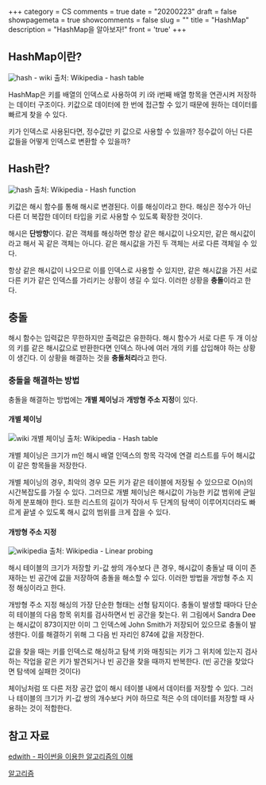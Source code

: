 +++
category = CS
comments = true
date = "20200223"
draft = false
showpagemeta = true
showcomments = false
slug = ""
title = "HashMap"
description = "HashMap을 알아보자!"
front = 'true'
+++

## HashMap이란?

![hash - wiki](https://upload.wikimedia.org/wikipedia/commons/thumb/7/7d/Hash_table_3_1_1_0_1_0_0_SP.svg/630px-Hash_table_3_1_1_0_1_0_0_SP.svg.png)
출처: Wikipedia - hash table

HashMap은 키를 배열의 인덱스로 사용하여 키 i와 i번째 배열 항목을 연관시켜 저장하는 데이터 구조이다. 키값으로 데이터에 한 번에 접근할 수 있기 때문에 원하는 데이터를 빠르게 찾을 수 있다.

키가 인덱스로 사용된다면, 정수값만 키 값으로 사용할 수 있을까? 정수값이 아닌 다른 값들을 어떻게 인덱스로 변환할 수 있을까?

## Hash란?

![hash](https://upload.wikimedia.org/wikipedia/commons/thumb/5/58/Hash_table_4_1_1_0_0_1_0_LL.svg/480px-Hash_table_4_1_1_0_0_1_0_LL.svg.png)
출처: Wikipedia - Hash function

키값은 해시 함수를 통해 해시로 변경된다. 이를 해싱이라고 한다.
해싱은 정수가 아닌 다른 더 복잡한 데이터 타입을 키로 사용할 수 있도록 확장한 것이다.

해시은 **단방향**이다. 같은 객체를 해싱하면 항상 같은 해시값이 나오지만, 같은 해시값이라고 해서 꼭 같은 객체는 아니다. 같은 해시값을 가진 두 객체는 서로 다른 객체일 수 있다.

항상 같은 해시값이 나오므로 이를 인덱스로 사용할 수 있지만, 같은 해시값을 가진 서로 다른 키가 같은 인덱스를 가리키는 상황이 생길 수 있다.
이러한 상황을 **충돌**이라고 한다.

## 충돌

해시 함수는 입력값은 무한하지만 출력값은 유한하다. 해시 함수가 서로 다른 두 개 이상의 키를 같은 해시값으로 반환한다면 인덱스 하나에 여러 개의 키를 삽입해야 하는 상황이 생긴다. 이 상황을 해결하는 것을 **충돌처리**라고 한다.

### 충돌을 해결하는 방법

충돌을 해결하는 방법에는 **개별 체이닝**과 **개방형 주소 지정**이 있다.

#### 개별 체이닝

![wiki 개별 체이닝](https://upload.wikimedia.org/wikipedia/commons/thumb/d/d0/Hash_table_5_0_1_1_1_1_1_LL.svg/900px-Hash_table_5_0_1_1_1_1_1_LL.svg.png)
출처: Wikipedia - Hash table

개별 체이닝은 크기가 m인 해시 배열 인덱스의 항목 각각에 연결 리스트를 두어 해시값이 같은 항목들을 저장한다.

개별 체이닝의 경우, 최악의 경우 모든 키가 같은 테이블에 저장될 수 있으므로 O(n)의 시간복잡도를 가질 수 있다.
그러므로 개별 체이닝은 해시값이 가능한 키값 범위에 균일하게 분포해야 한다. 또한 리스트의 길이가 작아서 두 단계의 탐색이 이루어지더라도 빠르게 끝낼 수 있도록 해시 값의 범위를 크게 잡을 수 있다.

#### 개방형 주소 지정

![wikipedia](https://upload.wikimedia.org/wikipedia/commons/thumb/9/90/HASHTB12.svg/600px-HASHTB12.svg.png)
출처: Wikipedia - Linear probing

해시 테이블의 크기가 저장할 키-값 쌍의 개수보다 큰 경우, 해시값이 충돌날 때 이미 존재하는 빈 공간에 값을 저장하여 충돌을 해소할 수 있다. 이러한 방법을 개방형 주소 지정 해싱이라고 한다.

개방형 주소 지정 해싱의 가장 단순한 형태는 선형 탐지이다. 충돌이 발생할 때마다 단순히 테이블의 다음 항목 위치를 검사하면서 빈 공간을 찾는다.
위 그림에서 Sandra Dee는 해시값이 873이지만 이미 그 인덱스에 John Smith가 저장되어 있으므로 충돌이 발생한다. 이를 해결하기 위해 그 다음 빈 자리인 874에 값을 저장한다.

값을 찾을 때는 키를 인덱스로 해싱하고 탐색 키와 매칭되는 키가 그 위치에 있는지 검사하는 작업을 같은 키가 발견되거나 빈 공간을 찾을 때까지 반복한다. (빈 공간을 찾았다면 탐색에 실패한 것이다)

체이닝처럼 또 다른 저장 공간 없이 해시 테이블 내에서 데이터를 저장할 수 있다. 그러나 테이블의 크기가 키-값 쌍의 개수보다 커야 하므로 적은 수의 데이터를 저장할 때 사용하는 것이 적합한다.

## 참고 자료

[edwith - 파이썬을 이용한 알고리즘의 이해 ](https://www.edwith.org/introalgorithm/lecture/26426/)

[알고리즘](https://www.gilbut.co.kr/book/view?bookcode=BN002341&perdevice=pc)
